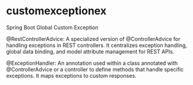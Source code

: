 # customexceptionex
Spring Boot Global Custom Exception

@RestControllerAdvice:
A specialized version of @ControllerAdvice for handling exceptions in REST controllers. It centralizes exception handling, global data binding, and model attribute management for REST APIs.

@ExceptionHandler:
An annotation used within a class annotated with @ControllerAdvice or a controller to define methods that handle specific exceptions. It maps exceptions to custom responses.
